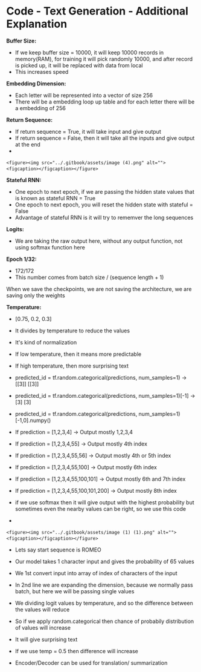 # Code - Text Generation - Additional Explanation



**Buffer Size:**

* If we keep buffer size = 10000, it will keep 10000 records in memory(RAM), for training it will pick randomly 10000, and after record is picked up, it will be replaced with data from local
* This increases speed

**Embedding Dimension:**

* Each letter will be represented into a vector of size 256
* There will be a embedding loop up table and for each letter there will be a embedding of 256

**Return Sequence:**

* If return sequence = True, it will take input and give output
* If return sequence = False, then it will take all the inputs and give output at the end
*

    <figure><img src="../.gitbook/assets/image (4).png" alt=""><figcaption></figcaption></figure>

**Stateful RNN:**

* One epoch to next epoch, if we are passing the hidden state values that is known as stateful RNN = True
* One epoch to next epoch, you will reset the hidden state with stateful = False
* Advantage of stateful RNN is it will try to rememver the long sequences

**Logits:**

* We are taking the raw output here, without any output function, not using softmax function here

**Epoch 1/32:**

* 172/172
* This number comes from batch size / (sequence length + 1)

When we save the checkpoints, we are not saving the architecture, we are saving only the weights

**Temperature:**

* \[0.75, 0.2, 0.3]
* It divides by temperature to reduce the values
* It's kind of normalization
* If low temperature, then it means more predictable
* If high temperature, then more surprising text



* &#x20;predicted\_id = tf.random.categorical(predictions, num\_samples=1) -> \[\[3]] \[\[3]]
* &#x20;predicted\_id = tf.random.categorical(predictions, num\_samples=1)\[-1] -> \[3] \[3]
* &#x20;predicted\_id = tf.random.categorical(predictions, num\_samples=1)\[-1,0].numpy()
* If prediction = \[1,2,3,4] -> Output mostly 1,2,3,4
* If prediction = \[1,2,3,4,55] -> Output mostly 4th index
* If prediction = \[1,2,3,4,55,56] -> Output mostly 4th or 5th index
* If prediction = \[1,2,3,4,55,100] -> Output mostly 6th index
* If prediction = \[1,2,3,4,55,100,101] -> Output mostly 6th and 7th index
* If prediction = \[1,2,3,4,55,100,101,200] -> Output mostly 8th index
* if we use softmax then it will give output with the highest probability but sometimes even the nearby values can be right, so we use this code



*

    <figure><img src="../.gitbook/assets/image (1) (1).png" alt=""><figcaption></figcaption></figure>
* Lets say start sequence is ROMEO
* Our model takes 1 character input and gives the probability of 65 values
* We 1st convert input into array of index of characters of the input
* In 2nd line we are expanding the dimension, because we normally pass batch, but here we will be passing single values
* We dividing logit values by temperature, and so the difference between the values will reduce
* So if we apply random.categorical then chance of probabily distribution of values will increase
* It will give surprising text
* If we use temp = 0.5 then difference will increase



* Encoder/Decoder can be used for translation/ summarization
